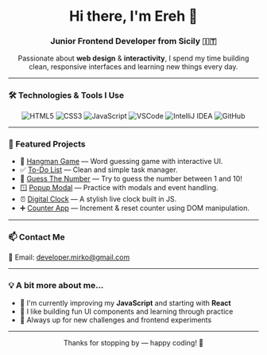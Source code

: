 <h1 align="center">Hi there, I'm Ereh 👋</h1>
<h3 align="center">Junior Frontend Developer from Sicily 🇮🇹</h3>

<p align="center">
  Passionate about <strong>web design</strong> & <strong>interactivity</strong>, I spend my time building clean, responsive interfaces and learning new things every day.
</p>

---

### 🛠️ Technologies & Tools I Use

<p align="center">
  <img src="https://img.shields.io/badge/HTML5-E34F26?style=for-the-badge&logo=html5&logoColor=fff" alt="HTML5"/>
  <img src="https://img.shields.io/badge/CSS3-1572B6?style=for-the-badge&logo=css3&logoColor=fff" alt="CSS3"/>
  <img src="https://img.shields.io/badge/JavaScript-F7DF1E?style=for-the-badge&logo=javascript&logoColor=000" alt="JavaScript"/>
  <img src="https://img.shields.io/badge/VSCode-007ACC?style=for-the-badge&logo=visual-studio-code&logoColor=fff" alt="VSCode"/>
  <img src="https://img.shields.io/badge/IntelliJ%20IDEA-000000?style=for-the-badge&logo=intellij-idea&logoColor=white" alt="IntelliJ IDEA"/>
  <img src="https://img.shields.io/badge/GitHub-181717?style=for-the-badge&logo=github&logoColor=fff" alt="GitHub"/>
</p>

---

### 📂 Featured Projects

- 🎯 [Hangman Game](https://github.com/ErehTheDev/hangman-game) — Word guessing game with interactive UI.
- ✅ [To-Do List](https://github.com/ErehTheDev/todo-list) — Clean and simple task manager.
- 🔢 [Guess The Number](https://github.com/ErehTheDev/guess-the-number) — Try to guess the number between 1 and 10!
- 🪟 [Popup Modal](https://github.com/ErehTheDev/modal-popup) — Practice with modals and event handling.
- ⏰ [Digital Clock](https://github.com/ErehTheDev/digital-clock) — A stylish live clock built in JS.
- ➕ [Counter App](https://github.com/ErehTheDev/counter-app) — Increment & reset counter using DOM manipulation.

---

### 📫 Contact Me

<p>
  📧 Email: <a href="mailto:developer.mirko@gmail.com">developer.mirko@gmail.com</a>
</p>

---

### 💡 A bit more about me...

- 🌱 I'm currently improving my **JavaScript** and starting with **React**
- 🔨 I like building fun UI components and learning through practice
- 🎯 Always up for new challenges and frontend experiments

---

<p align="center">Thanks for stopping by — happy coding! 🚀</p>
